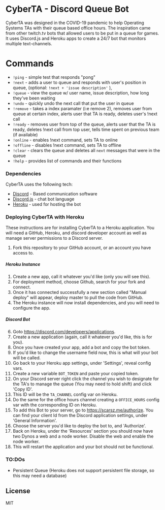 # CyberTA - Discord Queue Bot

CyberTA was designed in the COVID-19 pandemic to help Operating Systems TAs with their queue based office hours. The inspiration came from other twitch.tv bots that allowed users to be put in a queue for games. It uses Discord.js and Heroku apps to create a 24/7 bot that monitors multiple text-channels. 

# Commands
  - `!ping` - simple test that responds "pong"
  - `!next` - adds a user to queue and responds with user's position in queue, (optional: `!next + 'issue description'` ),
  - `!queue` - view the queue w/ user name, issue description, how long they've been waiting
  - `!undo` - quickly undo the next call that put the user in queue
  - `!remove` - takes a index paramater (i:e remove 2), removes user from queue at certain index, alerts user that TA is ready, deletes user's !next call
  - `!ready` - removes user from top of the queue, alerts user that the TA is ready, deletes !next call from top user, tells time spent on previous team (if available)
  - `!online` - enables !next command, sets TA to online
  - `!offline` - disables !next command, sets TA to offline
  - `!clear` - clears the queue and deletes all `next` messages that were in the queue
  - `!help` - provides list of commands and their functions

### Dependencies
CyberTA uses the following tech:
* [Discord] - Based communication software
* [Discord.js] - chat bot language
* [Heroku] - used for hosting the bot 

### Deploying CyberTA with Heroku
These instructions are for installing CyberTA to a Heroku application. You will need a GitHub, Heroku, and discord developer account as well as manage server permissions to a Discord server.

1. Fork this repository to your GitHub account, or an account you have access to.
##### Heroku Instance
1. Create a new app, call it whatever you'd like (only you will see this).
2. For deployment method, choose Github, search for your fork and connect.
3. Once it has connected successfully a new section called "Manual deploy" will appear, deploy master to pull the code from GitHub.
4. The Heroku instance will now install dependencies, and you will need to configure the app.
##### Discord Bot
6. Goto https://discord.com/developers/applications.
7. Create a new application (again, call it whatever you'd like, this is for you).
8. Once you have created your app, add a bot and copy the bot token.
9. If you'd like to change the username field now, this is what will your bot will be called.
9. Go back to your Heroku app settings, under 'Settings', reveal config vars.
10. Create a new variable `BOT_TOKEN` and paste your copied token.
11. On your Discord server right click the channel you wish to designate for the TA's to manage the queue (You may need to hold shift) and click 'Copy ID'.
12. This ID will be the `TA_CHANNEL` config var on Heroku.
13. Do the same for the office hours channel creating a `OFFICE_HOURS` config var with the corresponding ID on Heroku.
14. To add this Bot to your server, go to https://scarsz.me/authorize. You can find your client Id from the Discord application settings, under 'General Information'.
15. Choose the server you'd like to deploy the bot to, and 'Authorize'. 
16. Back on Heroku, under the 'Resources' section you should now have two Dynos a web and a node worker. Disable the web and enable the node worker.
17. This will restart the application and your bot should not be functional.

### TO:DOs

 - Persistent Queue (Heroku does not support persistent file storage, so this may need a database)

License
----

MIT

[//]: # (These are reference links used in the body of this note and get stripped out when the markdown processor does its job. There is no need to format nicely because it shouldn't be seen. Thanks SO - http://stackoverflow.com/questions/4823468/store-comments-in-markdown-syntax)


   [Discord]: <https://discordapp.com/r>
   [Discord.js]: <https://discord.js.org/#/>
   [Heroku]: <https://www.heroku.com/home>
